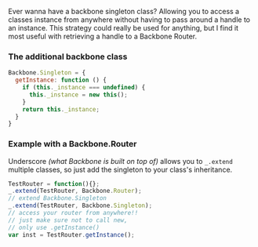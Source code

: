 
Ever wanna have a backbone singleton class? Allowing you to access a classes instance from anywhere without having to pass around a handle to an instance. This strategy could really be used for anything, but I find it most useful with retrieving a handle to a Backbone Router.

### The additional backbone class

```javascript
Backbone.Singleton = {
  getInstance: function () {
    if (this._instance === undefined) {
      this._instance = new this();
    }
    return this._instance;
  }
}
```

### Example with a Backbone.Router

Underscore _(what Backbone is built on top of)_ allows you to ```_.extend``` multiple classes, so just add the singleton to your class's inheritance.

```javascript
TestRouter = function(){};
_.extend(TestRouter, Backbone.Router);
// extend Backbone.Singleton
_.extend(TestRouter, Backbone.Singleton);
// access your router from anywhere!!
// just make sure not to call new,
// only use .getInstance()
var inst = TestRouter.getInstance();
```
